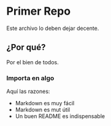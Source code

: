 # Primer Repo

Este archivo lo deben dejar decente.

## ¿Por qué?

Por el bien de todos.


### Importa en algo

Aquí las razones:
  - Markdown es muy fácil
  - Markdown es mut útil
  - Un buen README es indispensable